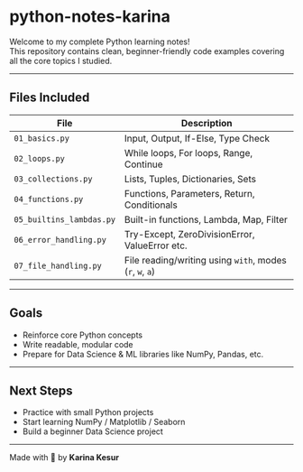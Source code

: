 # python-notes-karina

Welcome to my complete Python learning notes!  
This repository contains clean, beginner-friendly code examples covering all the core topics I studied.

---

##  Files Included

| File                    | Description                                      |
|-------------------------|--------------------------------------------------|
| `01_basics.py`          | Input, Output, If-Else, Type Check               |
| `02_loops.py`           | While loops, For loops, Range, Continue          |
| `03_collections.py`     | Lists, Tuples, Dictionaries, Sets                |
| `04_functions.py`       | Functions, Parameters, Return, Conditionals      |
| `05_builtins_lambdas.py`| Built-in functions, Lambda, Map, Filter          |
| `06_error_handling.py`  | Try-Except, ZeroDivisionError, ValueError etc.   |
| `07_file_handling.py`   | File reading/writing using `with`, modes (`r`, `w`, `a`) |

---

##  Goals

- Reinforce core Python concepts
- Write readable, modular code
- Prepare for Data Science & ML libraries like NumPy, Pandas, etc.

---

##  Next Steps

- Practice with small Python projects
- Start learning NumPy / Matplotlib / Seaborn
- Build a beginner Data Science project

---

Made with 💖 by **Karina Kesur**

